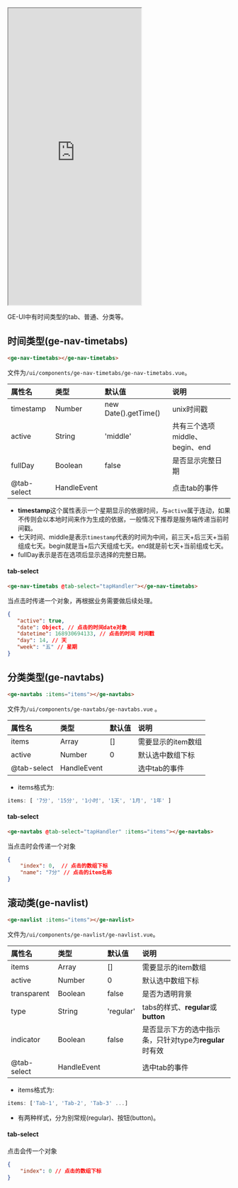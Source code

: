<div class="simulator">
    <iframe src="https://jamechou.github.io/geui-h5/#/pages/component/navtabs" height="670px"></iframe>
</div>

GE-UI中有时间类型的tab、普通、分类等。

## 时间类型(ge-nav-timetabs)
```html
<ge-nav-timetabs></ge-nav-timetabs>
```
文件为`/ui/components/ge-nav-timetabs/ge-nav-timetabs.vue`。

|属性名|类型|默认值|说明|
|:----|:----|:----|:----|
|timestamp |Number |new Date().getTime() |unix时间戳|
|active    |String |'middle'             |共有三个选项middle、begin、end|
|fullDay   |Boolean|false                |是否显示完整日期|
|@tab-select|HandleEvent||点击tab的事件|

* **timestamp**这个属性表示一个星期显示的依据时间，与`active`属于连动，如果不传则会以本地时间来作为生成的依据，一般情况下推荐是服务端传递当前时间戳。
* 七天时间、middle是表示`timestamp`代表的时间为中间，前三天+后三天+当前组成七天。begin就是当+后六天组成七天。end就是前七天+当前组成七天。
* fullDay表示是否在选项后显示选择的完整日期。

#### tab-select
```html
<ge-nav-timetabs @tab-select="tapHandler"></ge-nav-timetabs>
```

当点击时传递一个对象，再根据业务需要做后续处理。
```json
{
   "active": true,
   "date": Object, // 点击的时间date对象 
   "datetime": 168930694133, // 点击的时间 时间戳
   "day": 14, // 天
   "week": "五" // 星期
}
```

## 分类类型(ge-navtabs)
```html
<ge-navtabs :items="items"></ge-navtabs>
```
文件为`/ui/components/ge-navtabs/ge-navtabs.vue` 。

|属性名|类型|默认值|说明|
|:----|:----|:----|:----|
|items      |Array      |[]|需要显示的item数组|
|active     |Number     |0 |默认选中数组下标|
|@tab-select|HandleEvent|  |选中tab的事件|

* items格式为:

```js
items: [ '7分', '15分', '1小时', '1天', '1月', '1年' ]
```

#### tab-select
```html
<ge-navtabs @tab-select="tapHandler" :items="items"></ge-navtabs>
```
当点击时会传递一个对象
```json
{
    "index": 0,  // 点击的数组下标
    "name": "7分" // 点击的item名称
}
```

## 滚动类(ge-navlist)
```html
<ge-navlist :items="items"></ge-navlist>
```
文件为`/ui/components/ge-navlist/ge-navlist.vue`。

|属性名|类型|默认值|说明|
|:----|:----|:----|:----|
|items      |Array      |[]       |需要显示的item数组|
|active     |Number     |0        |默认选中数组下标|
|transparent|Boolean    |false    |是否为透明背景|
|type       |String     |'regular'|tabs的样式、**regular**或**button**|
|indicator  |Boolean    |false    |是否显示下方的选中指示条，只针对type为**regular**时有效|
|@tab-select|HandleEvent|         |选中tab的事件|

* items格式为:

```js
items: ['Tab-1', 'Tab-2', 'Tab-3' ...]
```

* 有两种样式，分为别常规(regular)、按钮(button)。

#### tab-select
点击会传一个对象
```json
{
    "index": 0 // 点击的数组下标
}
```


